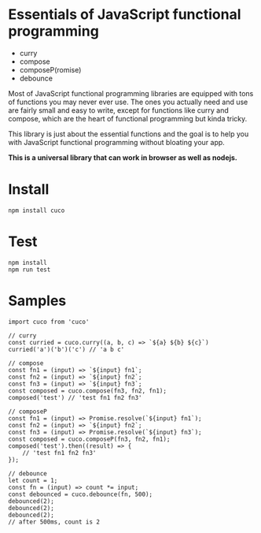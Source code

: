 # Essentials of JavaScript functional programming

* curry
* compose
* composeP(romise)
* debounce

Most of JavaScript functional programming libraries are equipped with tons of functions you may never ever use.
The ones you actually need and use are fairly small and easy to write, except for functions like curry and compose, which are the heart of functional programming but kinda tricky.

This library is just about the essential functions and the goal is to help you with JavaScript functional programming without bloating your app.

**This is a universal library that can work in browser as well as nodejs.**

# Install

```
npm install cuco
```

# Test

```
npm install
npm run test
```

# Samples

```
import cuco from 'cuco'

// curry
const curried = cuco.curry((a, b, c) => `${a} ${b} ${c}`)
curried('a')('b')('c') // 'a b c'

// compose
const fn1 = (input) => `${input} fn1`;
const fn2 = (input) => `${input} fn2`;
const fn3 = (input) => `${input} fn3`;
const composed = cuco.compose(fn3, fn2, fn1);
composed('test') // 'test fn1 fn2 fn3'

// composeP
const fn1 = (input) => Promise.resolve(`${input} fn1`);
const fn2 = (input) => `${input} fn2`;
const fn3 = (input) => Promise.resolve(`${input} fn3`);
const composed = cuco.composeP(fn3, fn2, fn1);
composed('test').then((result) => {
    // 'test fn1 fn2 fn3'
});

// debounce
let count = 1;
const fn = (input) => count *= input;
const debounced = cuco.debounce(fn, 500);
debounced(2);
debounced(2);
debounced(2);
// after 500ms, count is 2
```